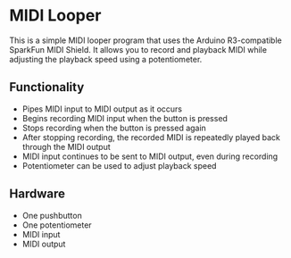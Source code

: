# MIDI Looper

This is a simple MIDI looper program that uses the Arduino R3-compatible SparkFun MIDI Shield. It allows you to record and playback MIDI while adjusting the playback speed using a potentiometer.

## Functionality

- Pipes MIDI input to MIDI output as it occurs
- Begins recording MIDI input when the button is pressed
- Stops recording when the button is pressed again
- After stopping recording, the recorded MIDI is repeatedly played back through the MIDI output 
- MIDI input continues to be sent to MIDI output, even during recording
- Potentiometer can be used to adjust playback speed

## Hardware

- One pushbutton
- One potentiometer
- MIDI input
- MIDI output